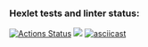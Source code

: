 ### Hexlet tests and linter status:

[![Actions Status](https://github.com/immortal-p/frontend-project-44/actions/workflows/hexlet-check.yml/badge.svg)](https://github.com/immortal-p/frontend-project-44/actions) <a href="https://codeclimate.com/github/immortal-p/frontend-project-44/maintainability">
<img src="https://api.codeclimate.com/v1/badges/07d43a68e7d0fd3eca48/maintainability" /></a>
[![asciicast](https://asciinema.org/a/BcYBklc3C9RnAQIE2Ec7SJNOy.svg)](https://asciinema.org/a/BcYBklc3C9RnAQIE2Ec7SJNOy)
